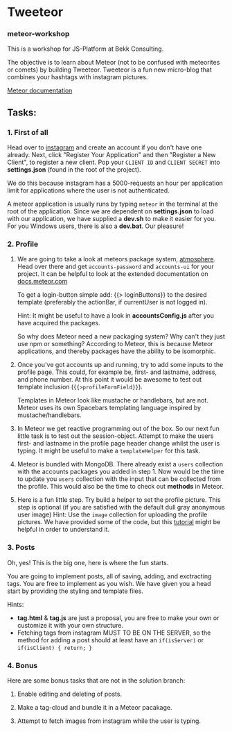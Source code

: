 # Tweeteor
### meteor-workshop

This is a workshop for JS-Platform at Bekk Consulting.

The objective is to learn about Meteor (not to be confused with meteorites or comets) by building Tweeteor.
Tweeteor is a fun new micro-blog that combines your hashtags with instagram pictures.

[Meteor documentation](http://docs.meteor.com/#/full/)

## Tasks:

### 1. First of all

Head over to [instagram](https://instagram.com/developer/) and create an account if you don't have one already.
Next, click "Register Your Application" and then "Register a New Client", to register a new client.
Pop your `CLIENT ID` and `CLIENT SECRET` into **settings.json** (found in the root of the project).

We do this because instagram has a 5000-requests an hour per application limit for applications where the user is not authenticated.

A meteor application is usually runs by typing `meteor` in the terminal at the root of the application.
Since we are dependent on **settings.json** to load with our application, we have supplied a **dev.sh** to make it easier for you.
For you Windows users, there is also a **dev.bat**. Our pleasure!

### 2. Profile
1. We are going to take a look at meteors package system, [atmosphere](https://atmospherejs.com).
Head over there and get `accounts-password` and `accounts-ui` for your project.
It can be helpful to look at the extended documentation on [docs.meteor.com](http://docs.meteor.com/#/full/accounts_api)

   To get a login-button simple add: {{> loginButtons}} to the desired template (preferably the actionBar, if currentUser is not logged in).

   Hint: It might be useful to have a look in **accountsConfig.js** after you have acquired the packages.

   So why does Meteor need a new packaging system? Why can't they just use npm or something?
   According to Meteor, this is because Meteor applications, and thereby packages have the ability to be isomorphic.

2. Once you've got accounts up and running, try to add some inputs to the profile page. This could, for example be, first- and lastname, address, and phone number.
At this point it would be awesome to test out template inclusion (`{{>profileFormField}}`).

   Templates in Meteor look like mustache or handlebars, but are not.
   Meteor uses its own Spacebars templating language inspired by mustache/handlebars.

3. In Meteor we get reactive programming out of the box.
So our next fun little task is to test out the session-object. Attempt to make the users first- and lastname in the profile page header change whilst the user is typing.
It might be useful to make a `templateHelper` for this task.

4. Meteor is bundled with MongoDB. There already exist a `users` collection with the accounts packages you added in step 1.
Now would be the time to update you `users` collection with the input that can be collected from the profile.
This would also be the time to check out **methods** in Meteor.

5. Here is a fun little step. Try build a helper to set the profile picture. This step is optional (if you are satisfied with the default dull gray anonymous user image)
Hint: Use the `image` collection for uploading the profile pictures. We have provided some of the code, but this [tutorial](https://medium.com/@victorleungtw/how-to-upload-files-with-meteor-js-7b8e811510fa) might be helpful in order to understand it. 

### 3. Posts
Oh, yes! This is the big one, here is where the fun starts.

You are going to implement posts, all of saving, adding, and exctracting tags.
You are free to implement as you wish.
We have given you a head start by providing the styling and template files.

Hints:
- **tag.html** & **tag.js** are just a proposal, you are free to make your own or customize it with your own structure.
- Fetching tags from instagram MUST TO BE ON THE SERVER, so the method for adding a post should at least have an `if(isServer)` or `if(isClient) { return; }`


### 4. Bonus

Here are some bonus tasks that are not in the solution branch:

1. Enable editing and deleting of posts.

2. Make a tag-cloud and bundle it in a Meteor pacakage.

3. Attempt to fetch images from instagram while the user is typing.






